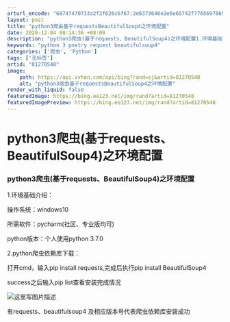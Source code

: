 ```yaml
---
arturl_encode: "68747470733a2f2f626c6f67:2e6373646e2e6e65742f77656978696e5f3338313638363934:2f61727469636c652f64657461696c732f3831323730353438"
layout: post
title: "python3爬虫基于requestsBeautifulSoup4之环境配置"
date: 2020-12-04 08:14:36 +08:00
description: "python3爬虫(基于requests、BeautifulSoup4)之环境配置1.环境基础介绍："
keywords: "python 3 poetry request beautifulsoup4"
categories: ['爬虫', 'Python']
tags: ['无标签']
artid: "81270548"
image:
    path: https://api.vvhan.com/api/bing?rand=sj&artid=81270548
    alt: "python3爬虫基于requestsBeautifulSoup4之环境配置"
render_with_liquid: false
featuredImage: https://bing.ee123.net/img/rand?artid=81270548
featuredImagePreview: https://bing.ee123.net/img/rand?artid=81270548
---
```


# python3爬虫(基于requests、BeautifulSoup4)之环境配置

### python3爬虫(基于requests、BeautifulSoup4)之环境配置

1.环境基础介绍：
  
操作系统：windows10
  
所需软件：pycharm(社区、专业版均可)
  
python版本：个人使用python 3.7.0
  
2.python爬虫依赖库下载：
  
打开cmd，输入pip install requests,完成后执行pip install BeautifulSoup4
  
success之后输入pip list查看安装完成情况
  
![这里写图片描述](https://i-blog.csdnimg.cn/blog_migrate/4732874ebf10d2a9c5e3a6b924eaaf1a.png)
  
有requests、beautifulsoup4 及相应版本号代表爬虫依赖库安装成功